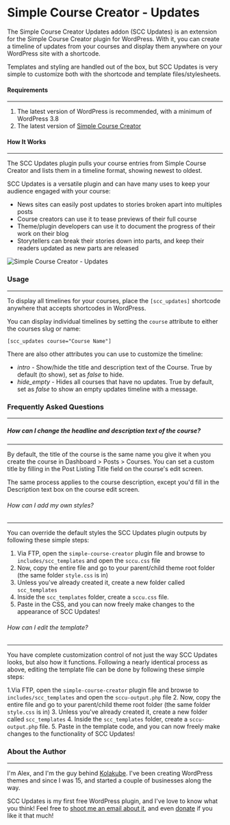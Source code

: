 Simple Course Creator - Updates
=====================

The Simple Course Creator Updates addon (SCC Updates) is an extension for the Simple Course Creator plugin for WordPress. With it, you can create a timeline of updates from your courses and display them anywhere on your WordPress site with a shortcode.

Templates and styling are handled out of the box, but SCC Updates is very simple to customize both with the shortcode and template files/stylesheets.

#### Requirements
---

1. The latest version of WordPress is recommended, with a minimum of WordPress 3.8
2. The latest version of [Simple Course Creator](https://github.com/sdavis2702/simple-course-creator)

#### How It Works
---

The SCC Updates plugin pulls your course entries from Simple Course Creator and lists them in a timeline format, showing newest to oldest.

SCC Updates is a versatile plugin and can have many uses to keep your audience engaged with your course:

* News sites can easily post updates to stories broken apart into multiples posts
* Course creators can use it to tease previews of their full course
* Theme/plugin developers can use it to document the progress of their work on their blog
* Storytellers can break their stories down into parts, and keep their readers updated as new parts are released

![Simple Course Creator - Updates](http://kolakube.com/wp-content/uploads/2014/04/scc-updates1.png)

### Usage
---

To display all timelines for your courses, place the `[scc_updates]` shortcode anywhere that accepts shortcodes in WordPress.

You can display individual timelines by setting the `course` attribute to either the courses slug or name:

`[scc_updates course="Course Name"]`

There are also other attributes you can use to customize the timeline:

* *intro* - Show/hide the title and description text of the Course. True by default (to show), set as *false* to hide.
* *hide_empty* - Hides all courses that have no updates. True by default, set as *false* to show an empty updates timeline with a message.

### Frequently Asked Questions
---

##### How can I change the headline and description text of the course?
---

By default, the title of the course is the same name you give it when you create the course in Dashboard > Posts > Courses. You can set a custom title by filling in the Post Listing Title field on the course's edit screen.

The same process applies to the course description, except you'd fill in the Description text box on the course edit screen.

###### How can I add my own styles?
---

You can override the default styles the SCC Updates plugin outputs by following these simple steps:

1. Via FTP, open the `simple-course-creator` plugin file and browse to `includes/scc_templates` and open the `sccu.css` file
2. Now, copy the entire file and go to your parent/child theme root folder (the same folder `style.css` is in)
3. Unless you've already created it, create a new folder called `scc_templates`
4. Inside the `scc_templates` folder, create a `sccu.css` file.
5. Paste in the CSS, and you can now freely make changes to the appearance of SCC Updates!

###### How can I edit the template?
---

You have complete customization control of not just the way SCC Updates looks, but also how it functions. Following a nearly identical process as above, editing the template file can be done by following these simple steps:

1.Via FTP, open the `simple-course-creator` plugin file and browse to `includes/scc_templates` and open the `sccu-output.php` file
2. Now, copy the entire file and go to your parent/child theme root folder (the same folder `style.css` is in)
3. Unless you've already created it, create a new folder called `scc_templates`
4. Inside the `scc_templates` folder, create a `sccu-output.php` file.
5. Paste in the template code, and you can now freely make changes to the functionality of SCC Updates!

### About the Author
---
I'm Alex, and I'm the guy behind [Kolakube](http://kolakube.com/). I've been creating WordPress themes and since I was 15, and started a couple of businesses along the way.

SCC Updates is my first free WordPress plugin, and I've love to know what you think! Feel free to [shoot me an email about it](http://kolakube.com/contact/), and even [donate](https://www.paypal.com/cgi-bin/webscr?cmd=_donations&business=alex%40kolakube%2ecom&lc=US&item_name=Alex%20Mangini%2c%20Kolakube&no_note=0&currency_code=USD&bn=PP%2dDonationsBF%3abtn_donateCC_LG%2egif%3aNonHostedGuest) if you like it that much!